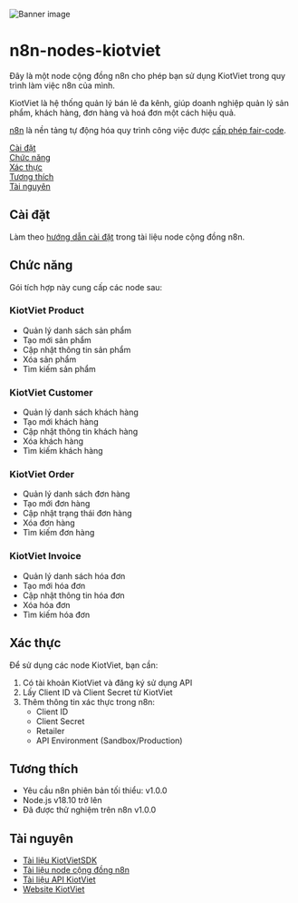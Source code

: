 ![Banner image](https://user-images.githubusercontent.com/10284570/173569848-c624317f-42b1-45a6-ab09-f0ea3c247648.png)

# n8n-nodes-kiotviet

Đây là một node cộng đồng n8n cho phép bạn sử dụng KiotViet trong quy trình làm việc n8n của mình.

KiotViet là hệ thống quản lý bán lẻ đa kênh, giúp doanh nghiệp quản lý sản phẩm, khách hàng, đơn hàng và hoá đơn một cách hiệu quả.

[n8n](https://n8n.io/) là nền tảng tự động hóa quy trình công việc được [cấp phép fair-code](https://docs.n8n.io/reference/license/).

[Cài đặt](#cài-đặt)  
[Chức năng](#chức-năng)  
[Xác thực](#xác-thực)  
[Tương thích](#tương-thích)  
[Tài nguyên](#tài-nguyên)

## Cài đặt

Làm theo [hướng dẫn cài đặt](https://docs.n8n.io/integrations/community-nodes/installation/) trong tài liệu node cộng đồng n8n.

## Chức năng

Gói tích hợp này cung cấp các node sau:

### KiotViet Product

- Quản lý danh sách sản phẩm
- Tạo mới sản phẩm
- Cập nhật thông tin sản phẩm
- Xóa sản phẩm
- Tìm kiếm sản phẩm

### KiotViet Customer

- Quản lý danh sách khách hàng
- Tạo mới khách hàng
- Cập nhật thông tin khách hàng
- Xóa khách hàng
- Tìm kiếm khách hàng

### KiotViet Order

- Quản lý danh sách đơn hàng
- Tạo mới đơn hàng
- Cập nhật trạng thái đơn hàng
- Xóa đơn hàng
- Tìm kiếm đơn hàng

### KiotViet Invoice

- Quản lý danh sách hóa đơn
- Tạo mới hóa đơn
- Cập nhật thông tin hóa đơn
- Xóa hóa đơn
- Tìm kiếm hóa đơn

## Xác thực

Để sử dụng các node KiotViet, bạn cần:

1. Có tài khoản KiotViet và đăng ký sử dụng API
2. Lấy Client ID và Client Secret từ KiotViet
3. Thêm thông tin xác thực trong n8n:
   - Client ID
   - Client Secret
   - Retailer
   - API Environment (Sandbox/Production)

## Tương thích

- Yêu cầu n8n phiên bản tối thiểu: v1.0.0
- Node.js v18.10 trở lên
- Đã được thử nghiệm trên n8n v1.0.0

## Tài nguyên

- [Tài liệu KiotVietSDK](https://kiotviet-client-sdk.phonghy.dev/)
- [Tài liệu node cộng đồng n8n](https://docs.n8n.io/integrations/community-nodes/)
- [Tài liệu API KiotViet](https://api.kiotviet.vn/docs)
- [Website KiotViet](https://www.kiotviet.vn)
